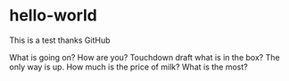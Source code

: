 # hello-world
This is a test thanks GitHub

What is going on? How are you? Touchdown draft what is in the box? The only way is up. How much is the price of milk? What is the most?
